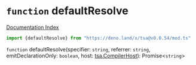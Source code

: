 # `function` defaultResolve

[Documentation Index](../README.md)

```ts
import {defaultResolve} from "https://deno.land/x/tsa@v0.0.54/mod.ts"
```

`function` defaultResolve(specifier: `string`, referrer: `string`, emitDeclarationOnly: `boolean`, host: [tsa.CompilerHost](../interface.CompilerHost/README.md)): Promise\<`string`>

